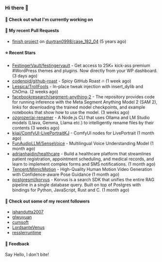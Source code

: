 ### Hi there 👋

#### 👷 Check out what I'm currently working on

#### 🔨 My recent Pull Requests

- [finish project](https://github.com/duytran0998/case_182_04/pull/1) on [duytran0998/case_182_04](https://github.com/duytran0998/case_182_04) (5 years ago)

#### ⭐ Recent Stars

- [FestingerVault/festingervault](https://github.com/FestingerVault/festingervault) - Get access to 25K&#43; kick-ass premium #WordPress themes and plugins. Now directly from your WP dashboard. (3 days ago)
- [codenoid/github-roast](https://github.com/codenoid/github-roast) - Spicy GitHub Roast 🔥 (1 week ago)
- [Lessica/TrollFools](https://github.com/Lessica/TrollFools) - In-place tweak injection with insert_dylib and ChOma. (2 weeks ago)
- [facebookresearch/segment-anything-2](https://github.com/facebookresearch/segment-anything-2) - The repository provides code for running inference with the Meta Segment Anything Model 2 (SAM 2), links for downloading the trained model checkpoints, and example notebooks that show how to use the model. (3 weeks ago)
- [ozgrozer/ai-renamer](https://github.com/ozgrozer/ai-renamer) - A Node.js CLI that uses Ollama and LM Studio models (Llava, Gemma, Llama etc.) to intelligently rename files by their contents (3 weeks ago)
- [kijai/ComfyUI-LivePortraitKJ](https://github.com/kijai/ComfyUI-LivePortraitKJ) - ComfyUI nodes for LivePortrait (1 month ago)
- [FunAudioLLM/SenseVoice](https://github.com/FunAudioLLM/SenseVoice) - Multilingual Voice Understanding Model (1 month ago)
- [adrianhajdin/healthcare](https://github.com/adrianhajdin/healthcare) - Build a healthcare platform that streamlines patient registration, appointment scheduling, and medical records, and learn to implement complex forms and SMS notifications. (1 month ago)
- [Tencent/MimicMotion](https://github.com/Tencent/MimicMotion) - High-Quality Human Motion Video Generation with Confidence-aware Pose Guidance (1 month ago)
- [postgresml/korvus](https://github.com/postgresml/korvus) - Korvus is a search SDK that unifies the entire RAG pipeline in a single database query. Built on top of Postgres with bindings for Python, JavaScript, Rust and C. (1 month ago)

#### 👯 Check out some of my recent followers

- [ishandutta2007](https://github.com/ishandutta2007)
- [glwuyuan](https://github.com/glwuyuan)
- [cumsoft](https://github.com/cumsoft)
- [LordsanteVenus](https://github.com/LordsanteVenus)
- [resslerruntime](https://github.com/resslerruntime)

#### 💬 Feedback

Say Hello, I don't bite!